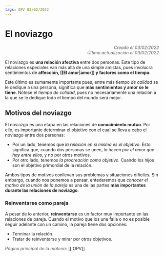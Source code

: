 ```yaml
---
tags: OPV 03/02/2022
---
```


# El noviazgo
<div style="text-align: right; opacity: 0.7; font-style: italic;">Creado el 03/02/2022</div>
<div style="text-align: right; opacity: 0.7; font-style: italic;">Última actualización el 03/02/2022</div>

El noviazgo es **una relación afectiva** entre dos personas. Este tipo de relaciones especiales van más allá de una simple amistas, pues involucra sentimientos de **affección, [[El amor|amor]] y factores como el tiempo**.

Este último es sumamente importante pues, entre más tiempo *de calidad* se le dedique a una persona, significa que **más sentimientos y amor se le tiene**.
Nótese el *tiempo de calidad*, pues no necesariamente una relación a la que se le dedique todo el tiempo del mundo será mejor.


## Motivos del noviazgo

El noviazgo es una etapa en las relaciones de **conocimiento mutuo**. Por ello, es importante determinar el objetivo con el cual se lleva a cabo el noviazgo entre dos personas:
- Por un lado, tenemos que *la relación en sí misma es el objetivo*. Esto significa que, cuando dos personas se unen, lo hacen *por el amor que hay entre ellos*, y no por otros motivos. 
- Por otro lado, tenemos *la procreación como objetivo.* Cuando los hijos son el objetivo primordial de la relación.

Ambos tipos de motivos conllevan sus problemas y situaciones difíciles. Sin embargo, cuando nos ponemos a pensar, entederemos que *conocer el motivo de la unión de la pareja* es una de las partes **más importantes durante las relaciones de noviazgo**.

### Reinventarse como pareja

A pesar de lo anterior, **reinventarse** es un factor muy importante en las relaciones de pareja. Cuando el motivo que los une falla o no es posible seguir adelante con un camino, la pareja tiene dos opciones:

- Terminar la relación.
- Tratar de reinventarse y mirar por otros objetivos.

<span style="opacity: 0.7; font-style: italic;">Página principal de la materia:</span> [['OPV]]